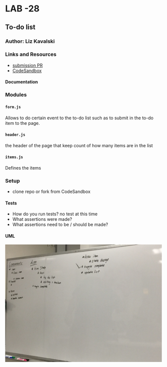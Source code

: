 # LAB -28

## To-do list

### Author: Liz Kavalski

### Links and Resources
* [submission PR](https://github.com/lizkavalski/lab-28-toDolist)
* [CodeSandbox](https://codesandbox.io/s/github/lizkavalski/lab-28-toDolist)
#### Documentation

### Modules
#### `form.js`
Allows to do certain event to the to-do list such as to submit in the to-do item to the page.
#### `header.js`
the header of the page that keep count of how many items are in the list
#### `items.js`
Defines the items

### Setup
* clone repo or fork from CodeSandbox
  
#### Tests
* How do you run tests?
no test at this time
* What assertions were made?
* What assertions need to be / should be made?

#### UML
![UML](https://github.com/lizkavalski/lab-28-toDolist/blob/master/Image%20from%20iOS.jpg)
